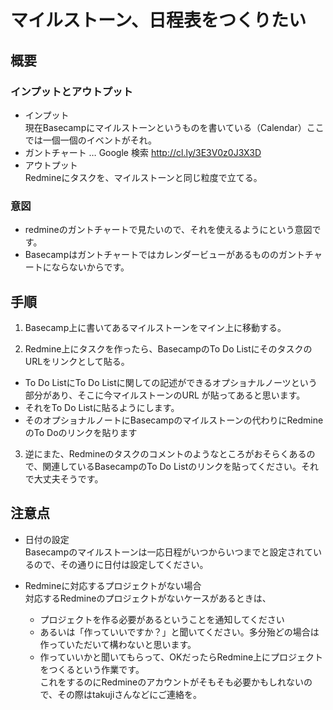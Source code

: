 マイルストーン、日程表をつくりたい
=====

概要
-----
### インプットとアウトプット
- インプット  
  現在Basecampにマイルストーンというものを書いている（Calendar）ここでは一個一個のイベントがそれ。
 - ガントチャート … Google 検索 http://cl.ly/3E3V0z0J3X3D
- アウトプット  
  Redmineにタスクを、マイルストーンと同じ粒度で立てる。

### 意図
- redmineのガントチャートで見たいので、それを使えるようにという意図です。
- Basecampはガントチャートではカレンダービューがあるもののガントチャートにならないからです。


手順
-----
1. Basecamp上に書いてあるマイルストーンをマイン上に移動する。

2. Redmine上にタスクを作ったら、BasecampのTo Do ListにそのタスクのURLをリンクとして貼る。

  - To Do ListにTo Do Listに関しての記述ができるオプショナルノーツという部分があり、そこに今マイルストーンのURL が貼ってあると思います。
  - それをTo Do Listに貼るようにします。
  - そのオプショナルノートにBasecampのマイルストーンの代わりにRedmineのTo Doのリンクを貼ります

3. 逆にまた、Redmineのタスクのコメントのようなところがおそらくあるので、関連しているBasecampのTo Do Listのリンクを貼ってください。それで大丈夫そうです。


注意点
-----
- 日付の設定  
  Basecampのマイルストーンは一応日程がいつからいつまでと設定されているので、その通りに日付は設定してください。

- Redmineに対応するプロジェクトがない場合  
対応するRedmineのプロジェクトがないケースがあるときは、
  - プロジェクトを作る必要があるということを通知してください
  - あるいは「作っていいですか？」と聞いてください。多分殆どの場合は作っていただいて構わないと思います。
  - 作っていいかと聞いてもらって、OKだったらRedmine上にプロジェクトをつくるという作業です。  
これをするのにRedmineのアカウントがそもそも必要かもしれないので、その際はtakujiさんなどにご連絡を。


